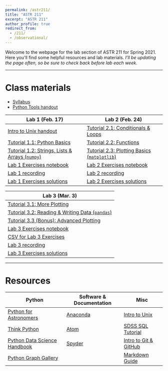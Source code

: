 ```yaml
---
permalink: /astr211/
title: "ASTR 211"
excerpt: "ASTR 211"
author_profile: true
redirect_from: 
  - /211/
  - /observational/
---
```


Welcome to the webpage for the lab section of ASTR 211 for Spring 2021. Here you'll find some helpful resources and lab materials. _I'll be updating the page often, so be sure to check back before lab each week._

***

# Class materials

- [Syllabus](https://mvtea.github.io/files/syllabus.pdf)
- [Python Tools handout](https://mvtea.github.io/files/python-tools.pdf)

| Lab 1 (Feb. 17)                                                                                       | Lab 2 (Feb. 24)                                |
| ----------------------------------------------------------------------------------------------------- | ---------------------------------------------- |
| [Intro to Unix handout](https://mvtea.github.io/files/unix-intro.pdf)                                 | [Tutorial 2.1: Conditionals & Loops](https://mvtea.github.io/files/astr211_tut2-1.ipynb)             |
| [Tutorial 1.1: Python Basics](https://mvtea.github.io/files/astr211_tut1-1.ipynb)            | [Tutorial 2.2: Functions](https://mvtea.github.io/files/astr211_tut2-2.ipynb)                        |
| [Tutorial 1.2: Strings, Lists & Arrays (`numpy`)](https://mvtea.github.io/files/astr211_tut1-2.ipynb)  | [Tutorial 2.3: Plotting Basics (`matplotlib`)](https://mvtea.github.io/files/astr211_tut2-3.ipynb) |
| [Lab 1 Exercises notebook](https://mvtea.github.io/files/ASTR211_Lab1-1.ipynb)                        | [Lab 2 Exercises notebook](https://mvtea.github.io/files/astr211_lab2-exercises.ipynb)               |
| [Lab 1 recording](https://www.youtube.com/watch?v=IW92rW3L__g)                                        | [Lab 2 recording](https://www.youtube.com/watch?v=LZnPkxZJN9M)                                       |
| [Lab 1 Exercises solutions](https://mvtea.github.io/files/ASTR211_Lab1-Key.ipynb)                     | [Lab 2 Exercises solutions](https://mvtea.github.io/files/astr211_lab2-exercises-KEY.ipynb)          |

|  Lab 3 (Mar. 3) |
| --------------- |
| [Tutorial 3.1: More Plotting](https://mvtea.github.io/files/astr211_tut3-1.ipynb) |
| [Tutorial 3.2: Reading & Writing Data (`pandas`)](https://mvtea.github.io/files/astr211_tut3-2.ipynb) |
| [Tutorial 3.3 (Bonus): Advanced Plotting](https://mvtea.github.io/files/astr211_tut3-3_bonus.ipynb) |
| [Lab 3 Exercises notebook](https://mvtea.github.io/files/astr211-lab3-exercises.ipynb) |
| [CSV for Lab 3 Exercises](https://mvtea.github.io/files/sample-hr.csv) |
| [Lab 3 recording]() |
| [Lab 3 Exercises solutions]() |

***

# Resources

| Python | Software & Documentation | Misc |
| ------ | ------------------------ | ---- |
| [Python for Astronomers](https://prappleizer.github.io/)| [Anaconda](https://www.anaconda.com/) | [Intro to Unix](http://www.ee.surrey.ac.uk/Teaching/Unix/) |
| [Think Python](https://greenteapress.com/wp/think-python/)  | [Atom](https://atom.io/) | [SDSS SQL Tutorial](http://skyserver.sdss.org/dr9/en/help/howto/search/) |
| [Python Data Science Handbook](https://jakevdp.github.io/PythonDataScienceHandbook/) | [Spyder](https://www.spyder-ide.org/) | [Intro to Git & GitHub](https://product.hubspot.com/blog/git-and-github-tutorial-for-beginners) |
| [Python Graph Gallery](https://python-graph-gallery.com/) | | [Markdown Guide](https://www.markdownguide.org/) |

